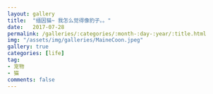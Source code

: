 ```yaml
---
layout: gallery
title:  "缅因猫~ 我怎么觉得像豹子。。"
date:   2017-07-28
permalink: /galleries/:categories/:month-:day-:year/:title.html
img: "/assets/img/galleries/MaineCoon.jpeg"
gallery: true
categories: [life]
tag:
- 宠物
- 猫
comments: false
---
```

